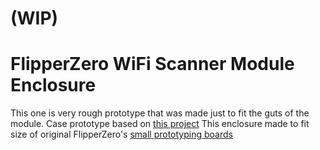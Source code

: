 # (WIP)

# FlipperZero WiFi Scanner Module Enclosure

This one is very rough prototype that was made just to fit the guts of the module. Case prototype based on [this project](https://www.thingiverse.com/thing:5411771)
This enclosure made to fit size of original FlipperZero's [small prototyping boards](https://shop.flipperzero.one/collections/flipper-zero-accessories/products/proto-boards)
